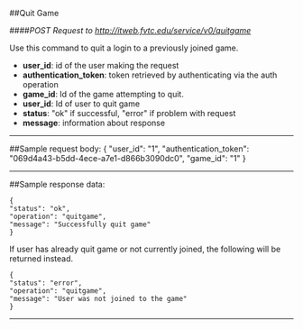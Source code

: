 ##Quit Game

####*POST Request to http://itweb.fvtc.edu/service/v0/quitgame*

Use this command to quit a login to a previously joined game. 

- **user_id**: id of the user making the request
- **authentication_token**: token retrieved by authenticating via the auth operation
- **game_id**: Id of the game attempting to quit. 
- **user_id**: Id of user to quit game
- **status**: "ok" if successful, "error" if problem with request
- **message**: information about response


* * *

##Sample request body: 
	{
    "user_id": "1",
    "authentication_token": "069d4a43-b5dd-4ece-a7e1-d866b3090dc0",
    "game_id": "1"
	}
* * *

##Sample response data:

	{
    "status": "ok",
    "operation": "quitgame",
    "message": "Successfully quit game"
	}
If user has already quit game or not currently joined, the following will be returned instead.
	

	{
    "status": "error",
    "operation": "quitgame",
    "message": "User was not joined to the game"
    }

* * *